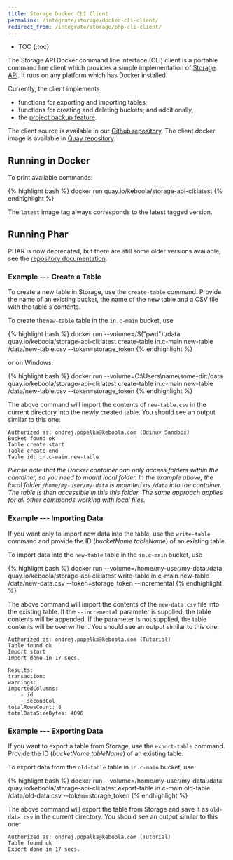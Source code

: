 ```yaml
---
title: Storage Docker CLI Client
permalink: /integrate/storage/docker-cli-client/
redirect_from: /integrate/storage/php-cli-client/
---
```


* TOC
{:toc}

The Storage API Docker command line interface (CLI) client is a portable command line client which provides
a simple implementation of [Storage API](http://docs.keboola.apiary.io/).
It runs on any platform which has Docker installed.

Currently, the client implements

- functions for exporting and importing tables;
- functions for creating and deleting buckets; and additionally,
- the [project backup feature](https://help.keboola.com/management/project-export/).

The client source is available in our [Github repository](https://github.com/keboola/storage-api-cli).
The client docker image is available in [Quay repository](https://quay.io/repository/keboola/storage-api-cli?tab=tags).

## Running in Docker
To print available commands:

{% highlight bash %}
docker run quay.io/keboola/storage-api-cli:latest
{% endhighlight %}

The `latest` image tag always corresponds to the latest tagged version.

## Running Phar

PHAR is now deprecated, but there are still some older versions available, see the [repository documentation](https://github.com/keboola/storage-api-cli#running-phar-deprecated).

### Example --- Create a Table
To create a new table in Storage, use the `create-table` command. Provide the name of an
existing bucket, the name of the new table and a CSV file with the table's contents.

To create the`new-table` table in the `in.c-main` bucket, use

{% highlight bash %}
docker run --volume=/$("pwd"):/data quay.io/keboola/storage-api-cli:latest create-table in.c-main new-table /data/new-table.csv --token=storage_token
{% endhighlight %}

or on Windows:

{% highlight bash %}
docker run --volume=C:\Users\name\some-dir:/data quay.io/keboola/storage-api-cli:latest create-table in.c-main new-table /data/new-table.csv --token=storage_token
{% endhighlight %}

The above command will import the contents of `new-table.csv` in the current directory into the newly
created table. You should see an output similar to this one:

    Authorized as: ondrej.popelka@keboola.com (Odinuv Sandbox)
    Bucket found ok
    Table create start
    Table create end
    Table id: in.c-main.new-table
    
*Please note that the Docker container can only access folders within the container, so you need to mount local folder. 
In the example above, the local folder `/home/my-user/my-data` is mounted as `/data` into the container. 
The table is then accessible in this this folder. The same approach applies for all other commands working with local files.*

### Example --- Importing Data
If you want only to import new data into the table, use the `write-table` command and provide
the ID (*bucketName.tableName*) of an existing table.

To import data into the `new-table` table in the `in.c-main` bucket, use

{% highlight bash %}
docker run --volume=/home/my-user/my-data:/data quay.io/keboola/storage-api-cli:latest write-table in.c-main.new-table /data/new-data.csv --token=storage_token --incremental
{% endhighlight %}

The above command will import the contents of the `new-data.csv` file into the existing table. If the
`--incremental` parameter is supplied, the table contents will be appended. If the parameter is not
supplied, the table contents will be overwritten. You should see an output similar to this one:

    Authorized as: ondrej.popelka@keboola.com (Tutorial)
    Table found ok
    Import start
    Import done in 17 secs.

    Results:
    transaction:
    warnings:
    importedColumns:
        - id
        - secondCol
    totalRowsCount: 8
    totalDataSizeBytes: 4096


### Example --- Exporting Data
If you want to export a table from Storage, use the `export-table` command. Provide
the ID (*bucketName.tableName*) of an existing table.

To export data from the `old-table` table in `in.c-main` bucket, use

{% highlight bash %}
docker run --volume=/home/my-user/my-data:/data quay.io/keboola/storage-api-cli:latest export-table in.c-main.old-table /data/old-data.csv --token=storage_token
{% endhighlight %}

The above command will export the table from Storage and save it as `old-data.csv` in
the current directory. You should see an output similar to this one:

    Authorized as: ondrej.popelka@keboola.com (Tutorial)
    Table found ok
    Export done in 17 secs.
